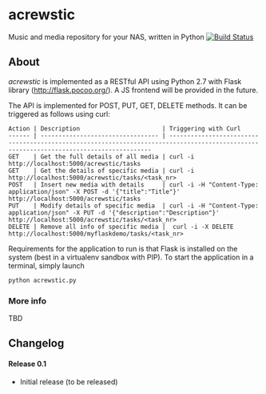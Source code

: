 # acrewstic
Music and media repository for your NAS, written in Python
[![Build Status](https://travis-ci.org/carlomorelli/acrewstic.svg?branch=master)](https://travis-ci.org/carlomorelli/acrewstic)

## About
_acrewstic_ is implemented as a RESTful API using Python 2.7 with Flask library (http://flask.pocoo.org/).
A JS frontend will be provided in the future.

The API is implemented for POST, PUT, GET, DELETE methods. It can be triggered as follows using curl:

```
Action | Description                       | Triggering with Curl
------ | --------------------------------- | ---------------------------------------------------------------------------------------------------------------------------------------
GET    | Get the full details of all media | curl -i http://localhost:5000/acrewstic/tasks
GET    | Get the details of specific media | curl -i http://localhost:5000/acrewstic/tasks/<task_nr>
POST   | Insert new media with details     | curl -i -H "Content-Type: application/json" -X POST -d '{"title":"Title"}' http://localhost:5000/acrewstic/tasks
PUT    | Modify details of specific media  | curl -i -H "Content-Type: application/json" -X PUT -d '{"description":"Description"}' http://localhost:5000/acrewstic/tasks/<task_nr>
DELETE | Remove all info of specific media |  curl -i -X DELETE http://localhost:5000/myflaskdemo/tasks/<task_nr>
```

Requirements for the application to run is that Flask is installed on the system (best in a virtualenv sandbox with PIP).
To start the application in a terminal, simply launch

```bash
python acrewstic.py
```

### More info
TBD

## Changelog
#### Release 0.1
- Initial release (to be released)
